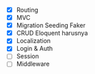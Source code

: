 - [x] Routing
- [x] MVC
- [x] Migration Seeding Faker
- [x] CRUD Eloquent harusnya
- [x] Localization
- [x] Login & Auth
- [ ] Session
- [ ] Middleware